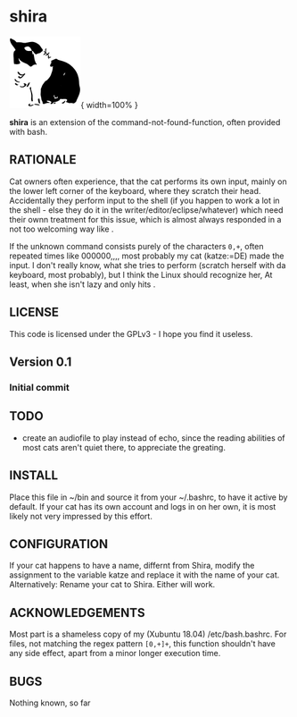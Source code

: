 # shira #

![Shira cat icon](./shira128x128.png){ width=100% }

**shira** is an extension of the command-not-found-function, often provided with bash.

## RATIONALE ##

Cat owners often experience, that the cat performs its own input, mainly on the lower
left corner of the keyboard, where they scratch their head. Accidentally they perform
input to the shell (if you happen to work a lot in the shell - else they do it in
the writer/editor/eclipse/whatever) which need their ownn treatment for this issue,
which is almost always responded in a not too welcoming way like .

If the unknown command consists purely of the characters `0,+`, often
repeated times like 000000,,,, most probably my cat (katze:=DE) made
the input. I don't really know, what she tries to perform (scratch herself
with da keyboard, most probably), but I think the Linux should recognize her,
At least, when she isn't lazy and only hits <enta><enta><enta><enta>.

## LICENSE ##

This code is licensed under the GPLv3 - I hope you find it useless.

##	Version 0.1 ##

### Initial commit ###

## TODO ##

 - create an audiofile to play instead of echo, since the reading abilities
	of most cats aren't quiet there, to appreciate the greating.

## INSTALL ##

Place this file in ~/bin and source it from your ~/.bashrc, to have it
active by default. If your cat has its own account and logs in on her own,
it is most likely not very impressed by this effort.

## CONFIGURATION ##

If your cat happens to have a name, differnt from Shira, modify
the assignment to the variable katze and replace it with the name of your
cat. Alternatively: Rename your cat to Shira. Either will work.

## ACKNOWLEDGEMENTS ##

Most part is a shameless copy of my (Xubuntu 18.04) /etc/bash.bashrc.
For files, not matching the regex pattern `[0,+]+`, this function shouldn't
have any side effect, apart from a minor longer execution time.

## BUGS ##

Nothing known, so far


